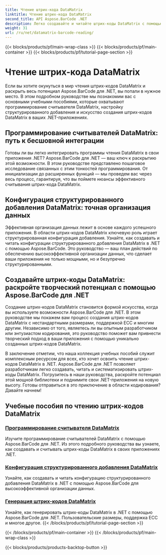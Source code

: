 ```yaml
---
title: Чтение штрих-кода DataMatrix
linktitle: Чтение штрих-кода DataMatrix
second_title: API Aspose.BarCode .NET
description: Легко создавайте и читайте штрих-коды DataMatrix с помощью Aspose.BarCode для .NET. Погрузитесь в программирование считывателей DataMatrix и конфигурацию структурированного добавления.
weight: 31
url: /ru/net/datamatrix-barcode-reading/
---
```


{{< blocks/products/pf/main-wrap-class >}}
{{< blocks/products/pf/main-container >}}
{{< blocks/products/pf/tutorial-page-section >}}

# Чтение штрих-кода DataMatrix


Если вы хотите окунуться в мир чтения штрих-кодов DataMatrix и раскрыть весь потенциал Aspose.BarCode для .NET, вы попали в нужное место. В этом подробном руководстве мы познакомим вас с основными учебными пособиями, которые охватывают программирование считывателя DataMatrix, настройку структурированного добавления и искусство создания штрих-кодов DataMatrix в ваших .NET-приложениях.

## Программирование считывателей DataMatrix: путь к бесшовной интеграции

Готовы ли вы легко интегрировать программы чтения DataMatrix в свои приложения .NET? Aspose.BarCode для .NET — ваш ключ к раскрытию этой возможности. В этом руководстве представлено пошаговое исследование связанных с этим тонкостей программирования. От инициализации до расширенных функций — мы проведем вас через весь процесс, гарантируя, что вы поймете нюансы эффективного считывания штрих-кода DataMatrix.

## Конфигурация структурированного добавления DataMatrix: точная организация данных

Эффективная организация данных лежит в основе каждого успешного приложения. В области штрих-кодов DataMatrix ключевую роль играет структурированная конфигурация добавления. Узнайте, как создавать и читать конфигурации структурированного добавления DataMatrix в .NET с помощью Aspose.BarCode. Это руководство — ваш план действий по обеспечению высокоэффективной организации данных, что сделает ваши приложения не только мощными, но и безупречно структурированными.

## Создавайте штрих-коды DataMatrix: раскройте творческий потенциал с помощью Aspose.BarCode для .NET

Создание штрих-кодов DataMatrix становится формой искусства, когда вы используете возможности Aspose.BarCode для .NET. В этом руководстве мы покажем вам процесс создания штрих-кодов DataMatrix с нестандартными размерами, поддержкой ECC и многим другим. Независимо от того, являетесь ли вы опытным разработчиком или энтузиастом кодирования, это руководство поможет вам привнести творческий подход в ваши приложения с помощью уникально созданных штрих-кодов DataMatrix.

В заключение отметим, что наша коллекция учебных пособий служит комплексным ресурсом для всех, кто хочет освоить чтение штрих-кодов DataMatrix в .NET. Aspose.BarCode для .NET позволяет разработчикам легко создавать, читать и систематизировать штрих-коды DataMatrix. Погрузитесь в наши руководства, раскройте потенциал этой мощной библиотеки и поднимите свои .NET-приложения на новую высоту. Готовы отправиться в это приключение в области кодирования? Давайте начнем!
## Учебные пособия по чтению штрих-кодов DataMatrix
### [Программирование считывателя DataMatrix](./datamatrix-reader-programming/)
Изучите программирование считывателей DataMatrix с помощью Aspose.BarCode для .NET. Из этого подробного руководства вы узнаете, как создавать и считывать штрих-коды DataMatrix в своих приложениях .NET.
### [Конфигурация структурированного добавления DataMatrix](./datamatrix-structured-append-configuration/)
Узнайте, как создавать и читать конфигурацию структурированного добавления DataMatrix в .NET с помощью Aspose.BarCode для высокоэффективной организации данных.
### [Генерация штрих-кодов DataMatrix](./datamatrix-versions/)
Узнайте, как генерировать штрих-коды DataMatrix в .NET с помощью Aspose.BarCode для .NET. Пользовательские размеры, поддержка ECC и многое другое.
{{< /blocks/products/pf/tutorial-page-section >}}

{{< /blocks/products/pf/main-container >}}
{{< /blocks/products/pf/main-wrap-class >}}

{{< blocks/products/products-backtop-button >}}
